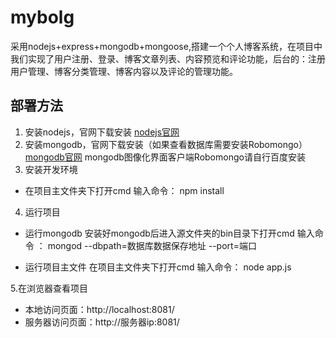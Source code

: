 # mybolg
采用nodejs+express+mongodb+mongoose,搭建一个个人博客系统，在项目中我们实现了用户注册、登录、博客文章列表、内容预览和评论功能，后台的：注册用户管理、博客分类管理、博客内容以及评论的管理功能。


## 部署方法

1. 安装nodejs，官网下载安装
[nodejs官网](https://nodejs.org/en/)
2. 安装mongodb，官网下载安装（如果查看数据库需要安装Robomongo）
[mongodb官网](https://www.mongodb.com)
mongodb图像化界面客户端Robomongo请自行百度安装
3. 安装开发环境

- 在项目主文件夹下打开cmd
输入命令：
npm install

4. 运行项目

- 运行mongodb
安装好mongodb后进入源文件夹的bin目录下打开cmd
输入命令 ：
mongod --dbpath=数据库数据保存地址 --port=端口

- 运行项目主文件
在项目主文件夹下打开cmd
输入命令：
node app.js

5.在浏览器查看项目

- 本地访问页面：http://localhost:8081/
- 服务器访问页面：http://服务器ip:8081/

